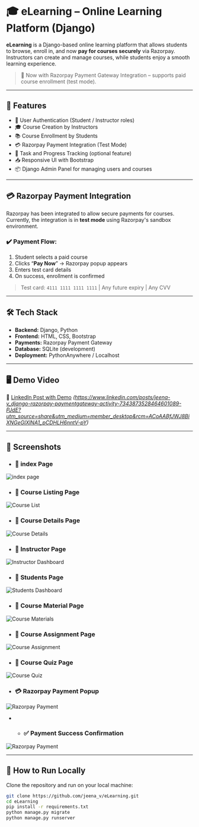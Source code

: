 # 🎓 eLearning – Online Learning Platform (Django)

**eLearning** is a Django-based online learning platform that allows students to browse, enroll in, and now **pay for courses securely** via Razorpay. Instructors can create and manage courses, while students enjoy a smooth learning experience.

> 🔔 Now with Razorpay Payment Gateway Integration – supports paid course enrollment (test mode).

---

## 🚀 Features

- 🔐 User Authentication (Student / Instructor roles)
- 🎓 Course Creation by Instructors
- 📚 Course Enrollment by Students
- 💳 Razorpay Payment Integration (Test Mode)
- 📅 Task and Progress Tracking (optional feature)
- 📥 Responsive UI with Bootstrap
- 📦 Django Admin Panel for managing users and courses

---

## 💳 Razorpay Payment Integration

Razorpay has been integrated to allow secure payments for courses. Currently, the integration is in **test mode** using Razorpay's sandbox environment.

### ✔️ Payment Flow:
1. Student selects a paid course
2. Clicks “**Pay Now**” → Razorpay popup appears
3. Enters test card details
4. On success, enrollment is confirmed

> Test card: `4111 1111 1111 1111` | Any future expiry | Any CVV

---

## 🛠 Tech Stack

- **Backend:** Django, Python
- **Frontend:** HTML, CSS, Bootstrap
- **Payments:** Razorpay Payment Gateway
- **Database:** SQLite (development)
- **Deployment:** PythonAnywhere / Localhost

---

## 🖥️ Demo Video

🎥 [LinkedIn Post with Demo](#) *(https://www.linkedin.com/posts/jeena-v_django-razorpay-paymentgateway-activity-7343873528464601089-PJdE?utm_source=share&utm_medium=member_desktop&rcm=ACoAABfJWJ8BiXNGeGlXlNA1_pCDHLH6nntV-pY)*

---

## 📸 Screenshots


- ### 📘 index Page
![index page](Screenshot4.png) 

- ### 📘 Course Listing Page
![Course List](Screenshot3.png) 

- ### 📘 Course Details Page
![Course Details](Screenshot2.png) 

- ### 📘 Instructor Page
![Instructor Dashboard](Screenshot1.png) 

- ### 📘 Students Page
![Students Dashboard](Screenshot1.png) 

- ### 📘 Course Material Page
![Course Materials](Screenshot6.png) 

- ### 📘 Course Assignment Page
![Course Assignment](Screenshot7.png) 

- ### 📘 Course Quiz Page
![Course Quiz](Screenshot8.png) 

- ### 💳 Razorpay Payment Popup  
![Razorpay Payment ](Screenshot9.png) 

- - ### ✅ Payment Success Confirmation
![Razorpay Payment ](Screenshot11.png) 

---

## 🧪 How to Run Locally

Clone the repository and run on your local machine:

```bash
git clone https://github.com/jeena_v/eLearning.git
cd eLearning
pip install -r requirements.txt
python manage.py migrate
python manage.py runserver
